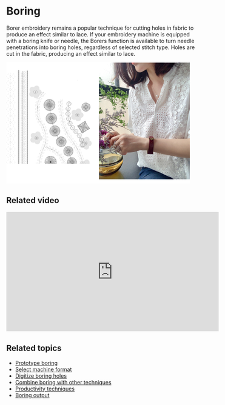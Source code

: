 # Boring

Borer embroidery remains a popular technique for cutting holes in fabric to produce an effect similar to lace. If your embroidery machine is equipped with a boring knife or needle, the Borers function is available to turn needle penetrations into boring holes, regardless of selected stitch type. Holes are cut in the fabric, producing an effect similar to lace.

![mixed00026.png](assets/mixed00026.png)

## Related video

<iframe src="https://www.youtube.com/embed/ln4-d1xSchs" frameborder="0" 
		 allow="accelerometer; autoplay; clipboard-write; encrypted-media; gyroscope; picture-in-picture" 
		 allowfullscreen="" style="width: 560px; height: 315px;">
<p>&#160;</p>
</iframe>

## Related topics

- [Prototype boring](Prototype_boring)
- [Select machine format](Select_machine_format)
- [Digitize boring holes](Digitize_boring_holes)
- [Combine boring with other techniques](Combine_boring_with_other_techniques)
- [Productivity techniques](Productivity_techniques)
- [Boring output](Boring_output)
